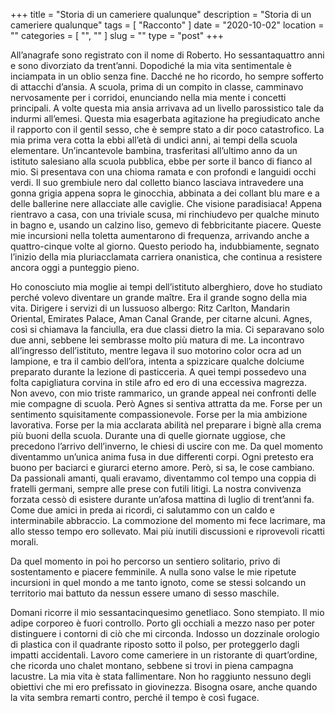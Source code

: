 +++
title = "Storia di un cameriere qualunque"
description = "Storia di un cameriere qualunque"
tags = [ "Racconto" ]
date = "2020-10-02"
location = ""
categories = [
  "",
  ""
]
slug = ""
type = "post"
+++

All’anagrafe sono registrato con il nome di Roberto. Ho sessantaquattro anni e sono divorziato da trent’anni. Dopodiché la mia vita sentimentale è inciampata in un oblio senza fine. Dacché ne ho ricordo, ho sempre sofferto di attacchi d’ansia. A scuola, prima di un compito in classe, camminavo nervosamente per i corridoi, enunciando nella mia mente i concetti principali. A volte questa mia ansia arrivava ad un livello parossistico tale da indurmi all’emesi. Questa mia esagerbata agitazione ha pregiudicato anche il rapporto con il gentil sesso, che è sempre stato a dir poco catastrofico. La mia prima vera cotta la ebbi all’età di undici anni, ai tempi della scuola elementare. Un’incantevole bambina, trasferitasi all’ultimo anno da un istituto salesiano alla scuola pubblica, ebbe per sorte il banco di fianco al mio. Si presentava con una chioma ramata e con profondi e languidi occhi verdi. Il suo grembiule nero dal colletto bianco lasciava intravedere una gonna grigia appena sopra le ginocchia, abbinata a dei collant blu mare e a delle ballerine nere allacciate alle caviglie. Che visione paradisiaca! Appena rientravo a casa, con una triviale scusa, mi rinchiudevo per qualche minuto in bagno e, usando un calzino liso, gemevo di febbricitante piacere. Queste mie incursioni nella toletta aumentarono di frequenza, arrivando anche a quattro-cinque volte al giorno. Questo periodo ha, indubbiamente, segnato l’inizio della mia pluriacclamata carriera onanistica, che continua a resistere ancora oggi a punteggio pieno. 

Ho conosciuto mia moglie ai tempi dell’istituto alberghiero, dove ho studiato perché volevo diventare un grande maître. Era il grande sogno della mia vita. Dirigere i servizi di un lussuoso albergo: Ritz Carlton, Mandarin Oriental, Emirates Palace, Aman Canal Grande, per citarne alcuni. Agnes, così si chiamava la fanciulla, era due classi dietro la mia. Ci separavano solo due anni, sebbene lei sembrasse molto più matura di me. La incontravo all’ingresso dell’istituto, mentre legava il suo motorino color ocra ad un lampione, e tra il cambio dell’ora, intenta a spizzicare qualche dolciume preparato durante la lezione di pasticceria. A quei tempi possedevo una folta capigliatura corvina in stile afro ed ero di una eccessiva magrezza. Non avevo, con mio triste rammarico, un grande appeal nei confronti delle mie compagne di scuola. Però Agnes si sentiva attratta da me. Forse per un sentimento squisitamente compassionevole. Forse per la mia ambizione lavorativa. Forse per la mia acclarata abilità nel preparare i bignè alla crema più buoni della scuola. Durante una di quelle giornate uggiose, che precedono l’arrivo dell’inverno, le chiesi di uscire con me. Da quel momento diventammo un’unica anima fusa in due differenti corpi. Ogni pretesto era buono per baciarci e giurarci eterno amore. Però, si sa, le cose cambiano. Da passionali amanti, quali eravamo, diventammo col tempo una coppia di fratelli germani, sempre alle prese con futili litigi. La nostra convivenza forzata cessò di esistere durante un’afosa mattina di luglio di trent’anni fa. Come due amici in preda ai ricordi, ci salutammo con un caldo e interminabile abbraccio. La commozione del momento mi fece lacrimare, ma allo stesso tempo ero sollevato. Mai più inutili discussioni e riprovevoli ricatti morali. 

Da quel momento in poi ho percorso un sentiero solitario, privo di sostentamento e piacere femminile. A nulla sono valse le mie ripetute incursioni in quel mondo a me tanto ignoto, come se stessi solcando un territorio mai battuto da nessun essere umano di sesso maschile.

Domani ricorre il mio sessantacinquesimo genetliaco. Sono stempiato. Il mio adipe corporeo è fuori controllo. Porto gli occhiali a mezzo naso per poter distinguere i contorni di ciò che mi circonda. Indosso un dozzinale orologio di plastica con il quadrante riposto sotto il polso, per proteggerlo dagli impatti accidentali. Lavoro come cameriere in un ristorante di quart’ordine, che ricorda uno chalet montano, sebbene si trovi in piena campagna lacustre. La mia vita è stata fallimentare. Non ho raggiunto nessuno degli obiettivi che mi ero prefissato in giovinezza. Bisogna osare, anche quando la vita sembra remarti contro, perché il tempo è così fugace. 

